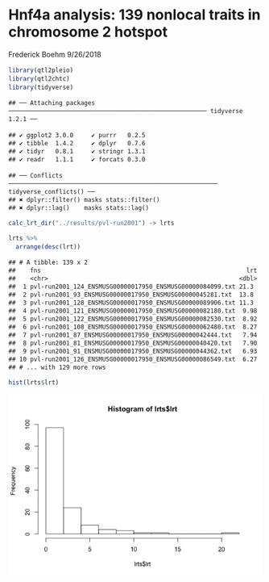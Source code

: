 Hnf4a analysis: 139 nonlocal traits in chromosome 2 hotspot
================
Frederick Boehm
9/26/2018

``` r
library(qtl2pleio)
library(qtl2chtc)
library(tidyverse)
```

    ## ── Attaching packages ─────────────────────────────────────────────────────── tidyverse 1.2.1 ──

    ## ✔ ggplot2 3.0.0     ✔ purrr   0.2.5
    ## ✔ tibble  1.4.2     ✔ dplyr   0.7.6
    ## ✔ tidyr   0.8.1     ✔ stringr 1.3.1
    ## ✔ readr   1.1.1     ✔ forcats 0.3.0

    ## ── Conflicts ────────────────────────────────────────────────────────── tidyverse_conflicts() ──
    ## ✖ dplyr::filter() masks stats::filter()
    ## ✖ dplyr::lag()    masks stats::lag()

``` r
calc_lrt_dir("../results/pvl-run2001") -> lrts
```

``` r
lrts %>%
  arrange(desc(lrt))
```

    ## # A tibble: 139 x 2
    ##    fns                                                         lrt
    ##    <chr>                                                     <dbl>
    ##  1 pvl-run2001_124_ENSMUSG00000017950_ENSMUSG00000084099.txt 21.3 
    ##  2 pvl-run2001_93_ENSMUSG00000017950_ENSMUSG00000045281.txt  13.8 
    ##  3 pvl-run2001_128_ENSMUSG00000017950_ENSMUSG00000089906.txt 11.3 
    ##  4 pvl-run2001_121_ENSMUSG00000017950_ENSMUSG00000082180.txt  9.98
    ##  5 pvl-run2001_122_ENSMUSG00000017950_ENSMUSG00000082530.txt  8.92
    ##  6 pvl-run2001_108_ENSMUSG00000017950_ENSMUSG00000062480.txt  8.27
    ##  7 pvl-run2001_87_ENSMUSG00000017950_ENSMUSG00000042444.txt   7.94
    ##  8 pvl-run2001_81_ENSMUSG00000017950_ENSMUSG00000040420.txt   7.90
    ##  9 pvl-run2001_91_ENSMUSG00000017950_ENSMUSG00000044362.txt   6.93
    ## 10 pvl-run2001_126_ENSMUSG00000017950_ENSMUSG00000086549.txt  6.27
    ## # ... with 129 more rows

``` r
hist(lrts$lrt)
```

![](2018-09-26_Hnf4a-chr2-keller_files/figure-gfm/unnamed-chunk-4-1.png)<!-- -->
